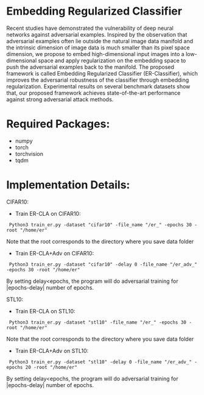 # Embedding Regularized Classifier
Recent studies have demonstrated the vulnerability of deep neural networks against adversarial examples. Inspired by the observation that adversarial examples often lie outside the natural image data manifold and the intrinsic dimension of image data is much smaller than its pixel space dimension, we propose to embed high-dimensional input images into a low-dimensional space and apply regularization on the embedding space to push the adversarial examples back to the manifold. The proposed framework is called Embedding Regularized Classifier (ER-Classifier), which improves the adversarial robustness of the classifier through embedding regularization. Experimental results on several benchmark datasets show that, our proposed framework achieves state-of-the-art performance against strong adversarial attack methods.

# Required Packages:  
- numpy  
- torch  
- torchvision
- tqdm

# Implementation Details:

CIFAR10:

- Train ER-CLA on CIFAR10:  

``` Python3 train_er.py -dataset "cifar10" -file_name "/er_" -epochs 30 -root "/home/er"```

Note that the root corresponds to the directory where you save data folder

- Train ER-CLA+Adv on CIFAR10:  

``` Python3 train_er.py -dataset "cifar10" -delay 0 -file_name "/er_adv_" -epochs 30 -root "/home/er"```

By setting delay<epochs, the program will do adversarial training for |epochs-delay| number of epochs.

STL10:

- Train ER-CLA on STL10:  

``` Python3 train_er.py -dataset "stl10" -file_name "/er_" -epochs 30 -root "/home/er"```

Note that the root corresponds to the directory where you save data folder

- Train ER-CLA+Adv on STL10:  

``` Python3 train_er.py -dataset "stl10" -delay 0 -file_name "/er_adv_" -epochs 20 -root "/home/er"```

By setting delay<epochs, the program will do adversarial training for |epochs-delay| number of epochs.
